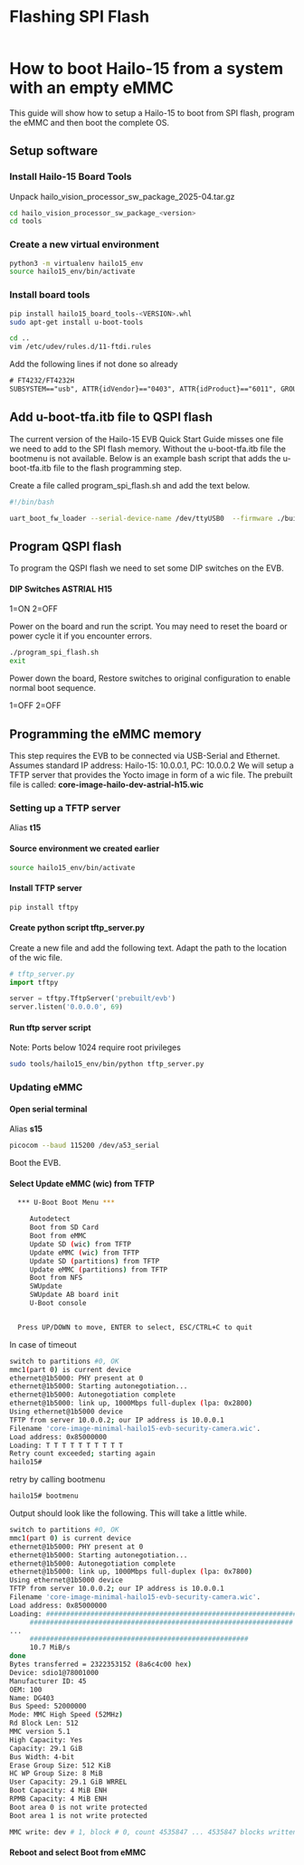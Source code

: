 # Flashing SPI Flash

```
```

# How to boot Hailo-15 from a system with an empty eMMC

This guide will show how to setup a Hailo-15 to boot from SPI flash, program the eMMC and then boot the complete OS.

## Setup software

### Install Hailo-15 Board Tools

Unpack hailo_vision_processor_sw_package_2025-04.tar.gz


```bash
cd hailo_vision_processor_sw_package_<version>
cd tools
```

### Create a new virtual environment

```bash
python3 -m virtualenv hailo15_env
source hailo15_env/bin/activate
```
### Install board tools
```bash
pip install hailo15_board_tools-<VERSION>.whl
sudo apt-get install u-boot-tools
```
```bash
cd ..
vim /etc/udev/rules.d/11-ftdi.rules 
```
Add the following lines if not done so already
```txt
# FT4232/FT4232H 
SUBSYSTEM=="usb", ATTR{idVendor}=="0403", ATTR{idProduct}=="6011", GROUP="plugdev", MODE="0664"
```

## Add u-boot-tfa.itb file to QSPI flash

The current version of the Hailo-15 EVB Quick Start Guide misses one file we need to add to the SPI flash memory. Without the u-boot-tfa.itb file the bootmenu is not available. Below is an example bash script that adds the u-boot-tfa.itb file to the flash programming step.

Create a file called program_spi_flash.sh and add the text below.

```bash
#!/bin/bash

uart_boot_fw_loader --serial-device-name /dev/ttyUSB0  --firmware ./build/tmp/deploy/images/hailo15-sbc/hailo15_uart_recovery_fw.bin && hailo15_spi_flash_program  --scu-bootloader ./build/tmp/deploy/images/hailo15-sbc/hailo15_scu_bl.bin  --scu-bootloader-config ./build/tmp/deploy/images/hailo15-sbc/scu_bl_cfg_a.bin  --scu-firmware ./build/tmp/deploy/images/hailo15-sbc/hailo15_scu_fw.bin  --uboot-device-tree ./build/tmp/deploy/images/hailo15-sbc/u-boot.dtb.signed  --bootloader ./build/tmp/deploy/images/hailo15-sbc/u-boot-spl.bin  --bootloader-env ./build/tmp/deploy/images/hailo15-sbc/u-boot-initial-env  --customer-certificate ./build/tmp/deploy/images/hailo15-sbc/customer_certificate.bin  --uart-load --serial-device-name /dev/ttyUSB0 --uboot-tfa ./build/tmp/deploy/images/hailo15-sbc/u-boot-tfa.itb
```

## Program QSPI flash

To program the QSPI flash we need to set some DIP switches on the EVB.

#### DIP Switches ASTRIAL H15

1=ON 2=OFF

Power on the board and run the script. You may need to reset the board or power cycle it if you encounter errors.

```bash
./program_spi_flash.sh 
exit
```
Power down the board, Restore switches to original configuration to enable normal boot sequence.

1=OFF 2=OFF

## Programming the eMMC memory

This step requires the EVB to be connected via USB-Serial and Ethernet.
Assumes standard IP address: Hailo-15: 10.0.0.1, PC: 10.0.0.2
We will setup a TFTP server that provides the Yocto image in form of a wic file. The prebuilt file is called: **core-image-hailo-dev-astrial-h15.wic**

### Setting up a TFTP server
Alias **t15**

#### Source environment we created earlier
```bash
source hailo15_env/bin/activate
```

#### Install TFTP server
```bash
pip install tftpy
```

#### Create python script tftp_server.py

Create a new file and add the following text. Adapt the path to the location of the wic file.

```python
# tftp_server.py
import tftpy

server = tftpy.TftpServer('prebuilt/evb')
server.listen('0.0.0.0', 69)
```

#### Run tftp server script
Note: Ports below 1024 require root privileges
```bash
sudo tools/hailo15_env/bin/python tftp_server.py
```
### Updating eMMC

#### Open serial terminal
Alias **s15**
```bash
picocom --baud 115200 /dev/a53_serial
```
Boot the EVB.

#### Select Update eMMC (wic) from TFTP
```bash
  *** U-Boot Boot Menu ***

     Autodetect
     Boot from SD Card
     Boot from eMMC
     Update SD (wic) from TFTP
     Update eMMC (wic) from TFTP
     Update SD (partitions) from TFTP
     Update eMMC (partitions) from TFTP
     Boot from NFS
     SWUpdate
     SWUpdate AB board init
     U-Boot console


  Press UP/DOWN to move, ENTER to select, ESC/CTRL+C to quit
```
In case of timeout

```bash
switch to partitions #0, OK
mmc1(part 0) is current device
ethernet@1b5000: PHY present at 0
ethernet@1b5000: Starting autonegotiation...
ethernet@1b5000: Autonegotiation complete
ethernet@1b5000: link up, 1000Mbps full-duplex (lpa: 0x2800)
Using ethernet@1b5000 device
TFTP from server 10.0.0.2; our IP address is 10.0.0.1
Filename 'core-image-minimal-hailo15-evb-security-camera.wic'.
Load address: 0x85000000
Loading: T T T T T T T T T T 
Retry count exceeded; starting again
hailo15#
```

retry by calling bootmenu

```bash
hailo15# bootmenu
```
Output should look like the following. This will take a little while.

```bash
switch to partitions #0, OK
mmc1(part 0) is current device
ethernet@1b5000: PHY present at 0
ethernet@1b5000: Starting autonegotiation...
ethernet@1b5000: Autonegotiation complete
ethernet@1b5000: link up, 1000Mbps full-duplex (lpa: 0x7800)
Using ethernet@1b5000 device
TFTP from server 10.0.0.2; our IP address is 10.0.0.1
Filename 'core-image-minimal-hailo15-evb-security-camera.wic'.
Load address: 0x85000000
Loading: #################################################################
	 #################################################################
...
	 ######################################################
	 10.7 MiB/s
done
Bytes transferred = 2322353152 (8a6c4c00 hex)
Device: sdio1@78001000
Manufacturer ID: 45
OEM: 100
Name: DG403 
Bus Speed: 52000000
Mode: MMC High Speed (52MHz)
Rd Block Len: 512
MMC version 5.1
High Capacity: Yes
Capacity: 29.1 GiB
Bus Width: 4-bit
Erase Group Size: 512 KiB
HC WP Group Size: 8 MiB
User Capacity: 29.1 GiB WRREL
Boot Capacity: 4 MiB ENH
RPMB Capacity: 4 MiB ENH
Boot area 0 is not write protected
Boot area 1 is not write protected

MMC write: dev # 1, block # 0, count 4535847 ... 4535847 blocks written: OK

```

#### Reboot and select Boot from eMMC


